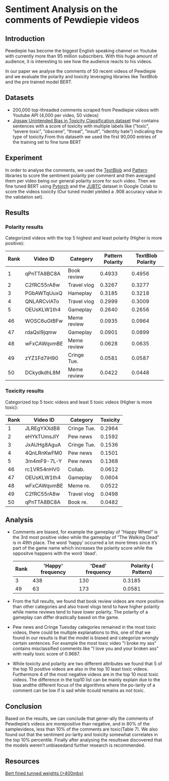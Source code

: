 # Sentiment Analysis on the comments of Pewdiepie videos
## Introduction
Pewdiepie has become the biggest English speaking channel on Youtube with currently more than 95 million subscribers. With this huge amount of audience, it is interesting to see how the audience reacts to his videos.

In our paper we analyse the comments of 50 recent videos of Pewdiepie and we evaluate the polarity and toxicity leveraging libraries like TextBlob and the pre trained model BERT.

## Datasets
- 200,000 top-threaded comments scraped from Pewdiepie videos with Youtube API (4,000 per video, 50 videos)
- [Jigsaw Unintended Bias in Toxicity Classification dataset](https://www.kaggle.com/c/jigsaw-unintended-bias-in-toxicity-classification/)   that contains sentences with a score of toxicity with multiple labels like (”toxic”, ”severe toxic”, ”obscene”, ”threat”, ”insult”, ”identity hate”) indicating the type of toxicity.From this dataseth we used the first 90,000 entries of the training set to fine tune BERT

## Experiment

In order to analyse the comments, we used the [TextBlob](https://textblob.readthedocs.io/en/dev/) and [Pattern](https://www.clips.uantwerpen.be/pattern) libraries to score the sentiment polarity per comment and then averaged them per video being our general polarity score for such video. Then we fine tuned BERT using [Pytorch](https://github.com/pytorch/pytorch) and the [JUBTC](https://www.kaggle.com/c/jigsaw-unintended-bias-in-toxicity-classification/) dataset in Google Colab to score the videos toxicity (Our tuned model yielded a .908 accuracy value in the validation set). 

## Results
### Polarity results
Categorized videos with the top 5 highest and least polarity (Higher is more positive):

Rank | Video ID | Category | Pattern Polarity | TextBlob Polarity
---- | ---------| -------- | ---------------- | ------------
1 | qPnTTA8BC8A | Book review | 0.4933 | 0.4956
2 | C2fRC55rA8w | Travel vlog | 0.3267 | 0.3277
3 | PGbAWTqUuxQ | Hameplay    | 0.3185 | 0.3218
4 | QNLARCvIATo | Travel vlog | 0.2999 | 0.3009
5 | OEUsKLW1th4 | Gameplay    | 0.2640 | 0.2656
46 | WOSC6uGtBFw | Meme review| 0.0935 | 0.0964 
47 | rdaQsl9jqmw | Gameplay   | 0.0901 | 0.0899
48 | wFxCAWqvmBE | Meme review| 0.0628 | 0.0635 
49 | zYZ1Fd7iH90 | Cringe Tue.| 0.0581 | 0.0587 
50 | DCkydkdhL8M | Meme review| 0.0422 |  0.0448

### Toxicity results
Categorized  top  5  toxic  videos  and  least  5 toxic videos (Higher is more toxic):

Rank | Video ID | Category |  Toxicity
---- | ---------| -------- |  ------------
1 | JLREgYXXdB8 | Cringe Tue. | 0.2964
2 | eHYkTUmsJlY | Pew news | 0.1592
3 | JxAUHg8AguA | Cringe Tue. | 0.1536
4 | 4QnLRnKwFM0 | Pew news | 0.1501
5 | 3m4mF9-7L-Y | Pew news | 0.1368
46 | rc1VR54nHV0 | Collab. | 0.0612
47 | OEUsKLW1th4 | Gameplay | 0.0604
48 | wFxCAWqvmBE | Meme re. | 0.0522
49 | C2fRC55rA8w | Travel vlog | 0.0498
50 | qPnTTA8BC8A | Book re. | 0.0482 

## Analysis

- Comments are biased, for example the gameplay of ”Happy Wheel” is the 3rd most positive video while the gameplay of ”The Walking Dead” is in 49th place. The word 'happy' occurred a lot more times since it’s part of the game name which increases the polarity score while the oppositve happens with the word 'dead'.

    Rank | 'Happy' frequency | 'Dead' frequency |  Polarity ( Pattern)
    ---- | ------------------| ---------------- |  ------------
    3 | 438 | 130 | 0.3185 
    49 | 63 | 173 | 0.0581 
    
-  From the full results,  we  found that book review videos are more positive than other categories and also travel vlogs tend to have  higher polarity while meme reviews tend to have lower polarity. The polarity of a gameplay can differ drastically based on the game.
- Pew news and Cringe Tuesday categories remained in the most toxic videos, there could be multiple explanations to this, one of that we found in our results is that the model is biased and categorize wrongly certain sentences. For example the most toxic video "I broke my ass" contains misclassified comments like "I love you and your broken ass" with really toxic score of 0.9687.

- While  toxicity  and  polarity  are  two  different  attributes we found that 5 of the top 10 positive videos are also in the top 10 least toxic videos.  Furthermore 4 of the most negative videos are in the top 10 most toxic videos. The difference in the top10 list can be mainly explain due to the bias andthe different focus of the algorithms where the po-larity of a comment can be low if is sad while itcould remains as not toxic.

## Conclusion

Based on the results, we can conclude that gener-ally the comments of Pewdiepie’s videos are morepositive than negative, and in 80% of the samplevideos, less than 10% of the comments are toxic(Table 7). We also found out that the sentiment po-larity and toxicity somewhat correlates in the top 10% percentile. Finally after analysing the resultswe  discovered  that  the  models  weren’t  unbiasedand further research is recommended.




## Resources
 [Bert fined tunned weights (>400mbs)](https://drive.google.com/open?id=1uECXp5FRwcAKGGcT30R3UM07mUMMXG20)

  